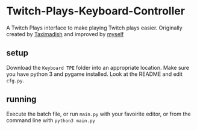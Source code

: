 # Twitch-Plays-Keyboard-Controller
A Twitch Plays interface to make playing Twitch plays easier. Originally created by [Taximadish](https://www.twitch.tv/taximadish) and improved by [myself](https://github.com/micsthepick)

## setup
Download the `Keyboard TPE` folder into an appropriate location. Make sure you have python 3 and pygame installed. Look at the README and edit `cfg.py`.

## running
Execute the batch file, or run `main.py` with your favoirite editor, or from the command line with `python3 main.py`
